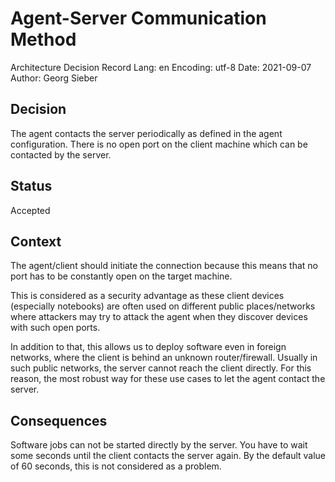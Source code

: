 # Agent-Server Communication Method
Architecture Decision Record
Lang: en
Encoding: utf-8
Date: 2021-09-07
Author: Georg Sieber

## Decision
The agent contacts the server periodically as defined in the agent configuration. There is no open port on the client machine which can be contacted by the server.

## Status
Accepted

## Context
The agent/client should initiate the connection because this means that no port has to be constantly open on the target machine.

This is considered as a security advantage as these client devices (especially notebooks) are often used on different public places/networks where attackers may try to attack the agent when they discover devices with such open ports.

In addition to that, this allows us to deploy software even in foreign networks, where the client is behind an unknown router/firewall. Usually in such public networks, the server cannot reach the client directly. For this reason, the most robust way for these use cases to let the agent contact the server.

## Consequences
Software jobs can not be started directly by the server. You have to wait some seconds until the client contacts the server again. By the default value of 60 seconds, this is not considered as a problem.
